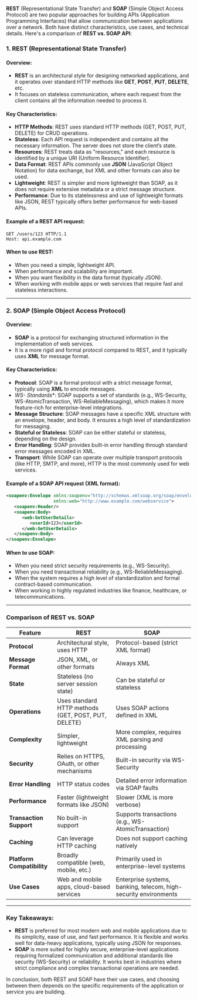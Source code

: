 **REST** (Representational State Transfer) and **SOAP** (Simple Object Access Protocol) are two popular approaches for building APIs (Application Programming Interfaces) that allow communication between applications over a network. Both have distinct characteristics, use cases, and technical details. Here's a comparison of **REST vs. SOAP API**:

### 1. **REST (Representational State Transfer)**

#### Overview:
- **REST** is an architectural style for designing networked applications, and it operates over standard HTTP methods like **GET**, **POST**, **PUT**, **DELETE**, etc.
- It focuses on stateless communication, where each request from the client contains all the information needed to process it.

#### Key Characteristics:
- **HTTP Methods**: REST uses standard HTTP methods (GET, POST, PUT, DELETE) for CRUD operations.
- **Stateless**: Each API request is independent and contains all the necessary information. The server does not store the client’s state.
- **Resources**: REST treats data as "resources," and each resource is identified by a unique URI (Uniform Resource Identifier).
- **Data Format**: REST APIs commonly use **JSON** (JavaScript Object Notation) for data exchange, but XML and other formats can also be used.
- **Lightweight**: REST is simpler and more lightweight than SOAP, as it does not require extensive metadata or a strict message structure.
- **Performance**: Due to its statelessness and use of lightweight formats like JSON, REST typically offers better performance for web-based APIs.

#### Example of a REST API request:
```http
GET /users/123 HTTP/1.1
Host: api.example.com
```

#### When to use REST:
- When you need a simple, lightweight API.
- When performance and scalability are important.
- When you want flexibility in the data format (typically JSON).
- When working with mobile apps or web services that require fast and stateless interactions.

---

### 2. **SOAP (Simple Object Access Protocol)**

#### Overview:
- **SOAP** is a protocol for exchanging structured information in the implementation of web services.
- It is a more rigid and formal protocol compared to REST, and it typically uses **XML** for message format.

#### Key Characteristics:
- **Protocol**: SOAP is a formal protocol with a strict message format, typically using **XML** to encode messages.
- **WS-* Standards**: SOAP supports a set of standards (e.g., WS-Security, WS-AtomicTransaction, WS-ReliableMessaging), which makes it more feature-rich for enterprise-level integrations.
- **Message Structure**: SOAP messages have a specific XML structure with an envelope, header, and body. It ensures a high level of standardization for messaging.
- **Stateful or Stateless**: SOAP can be either stateful or stateless, depending on the design.
- **Error Handling**: SOAP provides built-in error handling through standard error messages encoded in XML.
- **Transport**: While SOAP can operate over multiple transport protocols (like HTTP, SMTP, and more), HTTP is the most commonly used for web services.

#### Example of a SOAP API request (XML format):
```xml
<soapenv:Envelope xmlns:soapenv="http://schemas.xmlsoap.org/soap/envelope/"
                  xmlns:web="http://www.example.com/webservice">
   <soapenv:Header/>
   <soapenv:Body>
      <web:GetUserDetails>
         <userId>123</userId>
      </web:GetUserDetails>
   </soapenv:Body>
</soapenv:Envelope>
```

#### When to use SOAP:
- When you need strict security requirements (e.g., WS-Security).
- When you need transactional reliability (e.g., WS-ReliableMessaging).
- When the system requires a high level of standardization and formal contract-based communication.
- When working in highly regulated industries like finance, healthcare, or telecommunications.

---

### **Comparison of REST vs. SOAP**

| Feature              | **REST**                           | **SOAP**                          |
|----------------------|------------------------------------|-----------------------------------|
| **Protocol**          | Architectural style, uses HTTP     | Protocol-based (strict XML format)|
| **Message Format**    | JSON, XML, or other formats        | Always XML                        |
| **State**             | Stateless (no server session state) | Can be stateful or stateless      |
| **Operations**        | Uses standard HTTP methods (GET, POST, PUT, DELETE) | Uses SOAP actions defined in XML   |
| **Complexity**        | Simpler, lightweight               | More complex, requires XML parsing and processing |
| **Security**          | Relies on HTTPS, OAuth, or other mechanisms | Built-in security via WS-Security |
| **Error Handling**    | HTTP status codes                  | Detailed error information via SOAP faults |
| **Performance**       | Faster (lightweight formats like JSON) | Slower (XML is more verbose)      |
| **Transaction Support** | No built-in support               | Supports transactions (e.g., WS-AtomicTransaction) |
| **Caching**           | Can leverage HTTP caching          | Does not support caching natively |
| **Platform Compatibility** | Broadly compatible (web, mobile, etc.) | Primarily used in enterprise-level systems |
| **Use Cases**         | Web and mobile apps, cloud-based services | Enterprise systems, banking, telecom, high-security environments |

---

### **Key Takeaways**:
- **REST** is preferred for most modern web and mobile applications due to its simplicity, ease of use, and fast performance. It is flexible and works well for data-heavy applications, typically using JSON for responses.
- **SOAP** is more suited for highly secure, enterprise-level applications requiring formalized communication and additional standards like security (WS-Security) or reliability. It works best in industries where strict compliance and complex transactional operations are needed.

In conclusion, both REST and SOAP have their use cases, and choosing between them depends on the specific requirements of the application or service you are building.
